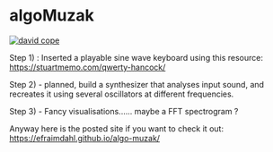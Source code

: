 # algoMuzak



[![david cope](http://50years.ucsc.edu/css/assets/images/posts/fourth-decade/1995-david-cope.jpg)](https://www.youtube.com/playlist?list=PLoQrXDiSBWYGQ167CWWvw0AoH-gSVnclm)

Step 1) : Inserted a playable sine wave keyboard using this resource: https://stuartmemo.com/qwerty-hancock/

Step 2) - planned, build a synthesizer that analyses input sound, and recreates it using several oscillators at different frequencies.

Step 3) - Fancy visualisations...... maybe a FFT spectrogram ? 


Anyway here is the posted site if you want to check it out: https://efraimdahl.github.io/algo-muzak/
